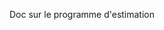 [order]:       # (4)
[title]:       # (Estimation)
[description]: # (Documentation sur l'estimation)

Doc sur le programme d'estimation